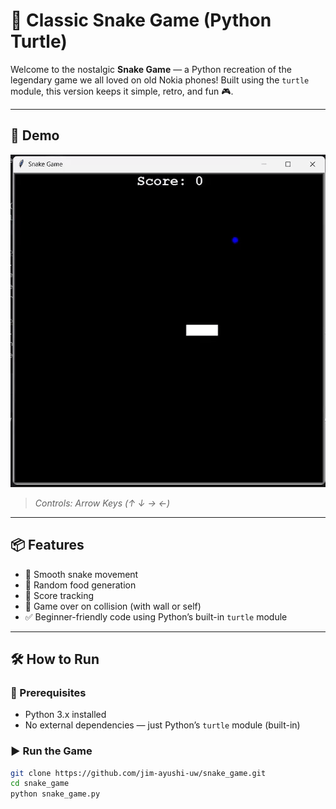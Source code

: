 # 🐍 Classic Snake Game (Python Turtle)

Welcome to the nostalgic **Snake Game** — a Python recreation of the legendary game we all loved on old Nokia phones! Built using the `turtle` module, this version keeps it simple, retro, and fun 🎮.

---

## 🔹 Demo

<p align="center">
  <img src="demo.gif" alt="Snake Game Demo" />
</p>

<p align="center">
</p>

> *Controls: Arrow Keys (↑ ↓ → ←)*

---


## 📦 Features

- 🐍 Smooth snake movement  
- 🍎 Random food generation  
- 🧠 Score tracking  
- 🚫 Game over on collision (with wall or self)  
- ✅ Beginner-friendly code using Python’s built-in `turtle` module  

---

## 🛠️ How to Run

### 🔧 Prerequisites

- Python 3.x installed  
- No external dependencies — just Python’s `turtle` module (built-in)

### ▶️ Run the Game

```bash
git clone https://github.com/jim-ayushi-uw/snake_game.git
cd snake_game
python snake_game.py


